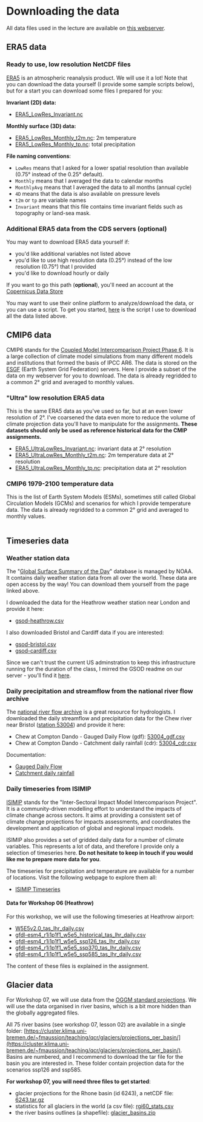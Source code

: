 # Downloading the data

All data files used in the lecture are available on [this webserver](https://cluster.klima.uni-bremen.de/~fmaussion/teaching/qcr/).

## ERA5 data

### Ready to use, low resolution NetCDF files

[ERA5](https://www.ecmwf.int/en/forecasts/dataset/ecmwf-reanalysis-v5) is an atmospheric reanalysis product. We will use it a lot! Note that you can download the data yourself (I provide some sample scripts below), but for a start you can download some files I prepared for you:

**Invariant (2D) data:**
- [ERA5_LowRes_Invariant.nc](https://cluster.klima.uni-bremen.de/~fmaussion/teaching/qcr/ERA5_LowRes_Invariant.nc)

**Monthly surface (3D) data:**

- [ERA5_LowRes_Monthly_t2m.nc](https://cluster.klima.uni-bremen.de/~fmaussion/teaching/qcr/ERA5_LowRes_Monthly_t2m.nc): 2m temperature
- [ERA5_LowRes_Monthly_tp.nc](https://cluster.klima.uni-bremen.de/~fmaussion/teaching/qcr/ERA5_LowRes_Monthly_tp.nc): total precipitation

**File naming conventions**:

- `LowRes` means that I asked for a lower spatial resolution than available (0.75° instead of the 0.25° default).
- `Monthly` means that I averaged the data to calendar months
- `MonthlyAvg` means that I averaged the data to all months (annual cycle)
- `4D` means that the data is also available on pressure levels
- `t2m` or `tp` are variable names
- `Invariant` means that this file contains time invariant fields such as topography or land-sea mask.

### Additional ERA5 data from the CDS servers (optional)

You may want to download ERA5 data yourself if:

- you'd like additional variables not listed above
- you'd like to use high resolution data (0.25°) instead of the low resolution (0.75°) that I provided
- you'd like to download hourly or daily

If you want to go this path (**optional**), you'll need an account at the [Copernicus Data Store](https://cds.climate.copernicus.eu)

You may want to use their online platform to analyze/download the data, or you can use a script. To get you started, [here](https://nbviewer.org/urls/cluster.klima.uni-bremen.de/~fmaussion/teaching/qcr/download_era5.ipynb) is the script I use to download all the data listed above.

## CMIP6 data

CMIP6 stands for the [Coupled Model Intercomparison Project Phase 6](https://pcmdi.llnl.gov/CMIP6/). It is a large collection of climate model simulations from many different models and institutions that formed the basis of IPCC AR6. The data is stored on the [ESGF](https://esgf-node.llnl.gov/projects/cmip6/) (Earth System Grid Federation) servers. Here I provide a subset of the data on my webserver for you to download. The data is already regridded to a common 2° grid and averaged to monthly values.

### "Ultra" low resolution ERA5 data

This is the same ERA5 data as you've used so far, but at an even lower resolution of 2°. I've coarsened the data even more to reduce the volume of climate projection data you'll have to manipulate for the assignments. **These datasets should only be used as reference historical data for the CMIP assignments.**

- [ERA5_UltraLowRes_Invariant.nc](https://cluster.klima.uni-bremen.de/~fmaussion/teaching/qcr/ERA5_UltraLowRes_Invariant.nc): invariant data at 2° resolution
- [ERA5_UltraLowRes_Monthly_t2m.nc](https://cluster.klima.uni-bremen.de/~fmaussion/teaching/qcr/ERA5_UltraLowRes_Monthly_t2m.nc): 2m temperature data at 2° resolution
- [ERA5_UltraLowRes_Monthly_tp.nc](https://cluster.klima.uni-bremen.de/~fmaussion/teaching/qcr/ERA5_UltraLowRes_Monthly_tp.nc): precipitation data at 2° resolution

### CMIP6 1979-2100 temperature data

This is the list of Earth System Models (ESMs), sometimes still called Global Circulation Models (GCMs) and scenarios for which I provide temperature data. The data is already regridded to a common 2° grid and averaged to monthly values.

```{include} cmip6-list.md
```

## Timeseries data

### Weather station data

The "[Global Surface Summary of the Day](https://www.ncei.noaa.gov/access/metadata/landing-page/bin/iso?id=gov.noaa.ncdc:C00516)"
database is managed by NOAA. It contains daily weather station data from all over the world.
These data are open access by the way! You can download them yourself from the page linked above.

I downloaded the data for the Heathrow weather station near London and provide it here:
- [gsod-heathrow.csv](https://cluster.klima.uni-bremen.de/~fmaussion/teaching/qcr/csv/gsod-heathrow.csv)

I also downloaded Bristol and Cardiff data if you are interested:

- [gsod-bristol.csv](https://cluster.klima.uni-bremen.de/~fmaussion/teaching/qcr/csv/gsod-bristol.csv)
- [gsod-cardiff.csv](https://cluster.klima.uni-bremen.de/~fmaussion/teaching/qcr/csv/gsod-cardiff.csv)

Since we can't trust the current US adminstration to keep this infrastructure
running for the duration of the class, I mirred the GSOD readme on our server -
you'll find it [here](https://cluster.klima.uni-bremen.de/~fmaussion/teaching/qcr/csv/readme.txt).

### Daily precipitation and streamflow from the national river flow archive

The [national river flow archive](https://nrfa.ceh.ac.uk) is a great resource for hydrologists. I downloaded the daily streamflow and precipitation data for the Chew river near Bristol ([station 53004](https://nrfa.ceh.ac.uk/data/station/meanflow/53004)) and provide it here:

- Chew at Compton Dando - Gauged Daily Flow (gdf): [53004_gdf.csv](https://cluster.klima.uni-bremen.de/~fmaussion/teaching/qcr/csv/53004_gdf.csv)
- Chew at Compton Dando - Catchment daily rainfall (cdr): [53004_cdr.csv](https://cluster.klima.uni-bremen.de/~fmaussion/teaching/qcr/csv/53004_cdr.csv)

Documentation:

- [Gauged Daily Flow](https://nrfa.ceh.ac.uk/gauged-daily-flow-data)
- [Catchment daily rainfall](https://nrfa.ceh.ac.uk/catchment-rainfall)

### Daily timeseries from ISIMIP

[ISIMIP](https://www.isimip.org/) stands for the "Inter-Sectoral Impact Model Intercomparison Project".
It is a community-driven modelling effort to understand the impacts of climate change across sectors.
It aims at providing a consistent set of climate change projections for impacts assessments, and coordinates
the development and application of global and regional impact models.

ISIMIP also provides a set of gridded daily data for a number of climate variables. This represents a lot of data, and therefore I provide only a selection of timeseries here. **Do not hesitate to keep in touch if you would like me to prepare more data for you**.

The timeseries for precipitation and temperature are available for a number of locations. Visit the following webpage to explore them all:

- [ISIMIP Timeseries](https://cluster.klima.uni-bremen.de/~fmaussion/teaching/qcr/ISIMIP/timeseries/)

#### Data for Workshop 06 (Heathrow)

For this workshop, we will use the following timeseries at Heathrow airport:
- [W5E5v2.0_tas_lhr_daily.csv](https://cluster.klima.uni-bremen.de/~fmaussion/teaching/qcr/ISIMIP/timeseries/lhr/csv/tas/W5E5v2.0_tas_lhr_daily.csv)
- [gfdl-esm4_r1i1p1f1_w5e5_historical_tas_lhr_daily.csv](https://cluster.klima.uni-bremen.de/~fmaussion/teaching/qcr/ISIMIP/timeseries/lhr/csv/tas/gfdl-esm4_r1i1p1f1_w5e5_historical_tas_lhr_daily.csv)
- [gfdl-esm4_r1i1p1f1_w5e5_ssp126_tas_lhr_daily.csv](https://cluster.klima.uni-bremen.de/~fmaussion/teaching/qcr/ISIMIP/timeseries/lhr/csv/tas/gfdl-esm4_r1i1p1f1_w5e5_ssp126_tas_lhr_daily.csv)
- [gfdl-esm4_r1i1p1f1_w5e5_ssp370_tas_lhr_daily.csv](https://cluster.klima.uni-bremen.de/~fmaussion/teaching/qcr/ISIMIP/timeseries/lhr/csv/tas/gfdl-esm4_r1i1p1f1_w5e5_ssp370_tas_lhr_daily.csv)
- [gfdl-esm4_r1i1p1f1_w5e5_ssp585_tas_lhr_daily.csv](https://cluster.klima.uni-bremen.de/~fmaussion/teaching/qcr/ISIMIP/timeseries/lhr/csv/tas/gfdl-esm4_r1i1p1f1_w5e5_ssp585_tas_lhr_daily.csv)

The content of these files is explained in the assignment.

## Glacier data

For Workshop 07, we will use data from the [OGGM standard projections](https://github.com/OGGM/oggm-standard-projections-csv-files). We will use the data organised in river basins, which is a bit more hidden than the globally aggregated files.

All 75 river basins (see workshop 07, lesson 02) are available in a single folder: [https://cluster.klima.uni-bremen.de/~fmaussion/teaching/qcr/glaciers/projections_per_basin/](https://cluster.klima.uni-bremen.de/~fmaussion/teaching/qcr/glaciers/projections_per_basin/). Basins are numbered, and I recommend to download the tar file for the basin you are interested in. These folder contain projection data for the scenarios ssp126 and ssp585.

**For workshop 07, you will need three files to get started**:

- glacier projections for the Rhone basin (id 6243), a netCDF file: [6243.tar.gz](https://cluster.klima.uni-bremen.de/~fmaussion/teaching/qcr/glaciers/projections_per_basin/6243.tar.gz)
- statistics for all glaciers in the world (a csv file): [rgi60_stats.csv](https://cluster.klima.uni-bremen.de/~fmaussion/teaching/qcr/glaciers/rgi60_stats.csv)
- the river basins outlines (a shapefile): [glacier_basins.zip](https://cluster.klima.uni-bremen.de/~fmaussion/teaching/qcr/glaciers/glacier_basins.zip)
